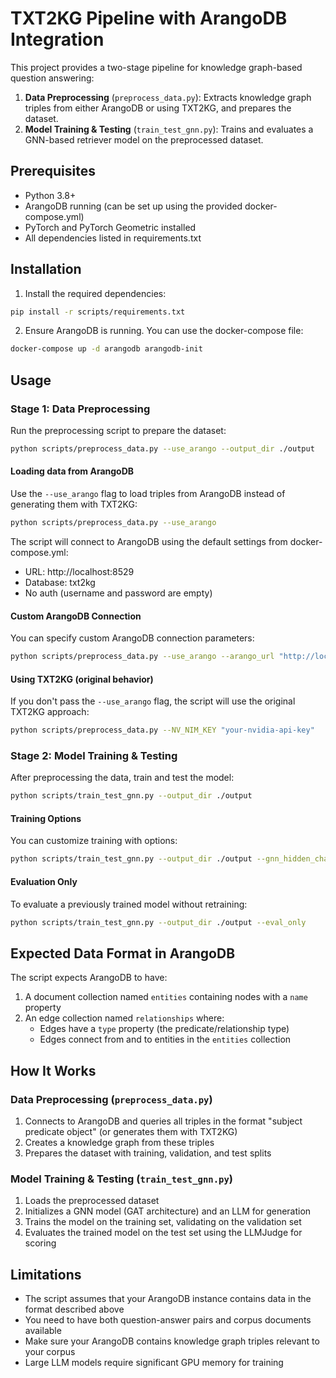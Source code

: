 # TXT2KG Pipeline with ArangoDB Integration

This project provides a two-stage pipeline for knowledge graph-based question answering:

1. **Data Preprocessing** (`preprocess_data.py`): Extracts knowledge graph triples from either ArangoDB or using TXT2KG, and prepares the dataset.
2. **Model Training & Testing** (`train_test_gnn.py`): Trains and evaluates a GNN-based retriever model on the preprocessed dataset.

## Prerequisites

- Python 3.8+
- ArangoDB running (can be set up using the provided docker-compose.yml)
- PyTorch and PyTorch Geometric installed
- All dependencies listed in requirements.txt

## Installation

1. Install the required dependencies:

```bash
pip install -r scripts/requirements.txt
```

2. Ensure ArangoDB is running. You can use the docker-compose file:

```bash
docker-compose up -d arangodb arangodb-init
```

## Usage

### Stage 1: Data Preprocessing

Run the preprocessing script to prepare the dataset:

```bash
python scripts/preprocess_data.py --use_arango --output_dir ./output
```

#### Loading data from ArangoDB

Use the `--use_arango` flag to load triples from ArangoDB instead of generating them with TXT2KG:

```bash
python scripts/preprocess_data.py --use_arango
```

The script will connect to ArangoDB using the default settings from docker-compose.yml:
- URL: http://localhost:8529
- Database: txt2kg
- No auth (username and password are empty)

#### Custom ArangoDB Connection

You can specify custom ArangoDB connection parameters:

```bash
python scripts/preprocess_data.py --use_arango --arango_url "http://localhost:8529" --arango_db "your_db" --arango_user "username" --arango_password "password"
```

#### Using TXT2KG (original behavior)

If you don't pass the `--use_arango` flag, the script will use the original TXT2KG approach:

```bash
python scripts/preprocess_data.py --NV_NIM_KEY "your-nvidia-api-key"
```

### Stage 2: Model Training & Testing

After preprocessing the data, train and test the model:

```bash
python scripts/train_test_gnn.py --output_dir ./output
```

#### Training Options

You can customize training with options:

```bash
python scripts/train_test_gnn.py --output_dir ./output --gnn_hidden_channels 2048 --num_gnn_layers 6 --epochs 5 --batch_size 2
```

#### Evaluation Only

To evaluate a previously trained model without retraining:

```bash
python scripts/train_test_gnn.py --output_dir ./output --eval_only
```

## Expected Data Format in ArangoDB

The script expects ArangoDB to have:

1. A document collection named `entities` containing nodes with a `name` property
2. An edge collection named `relationships` where:
   - Edges have a `type` property (the predicate/relationship type)
   - Edges connect from and to entities in the `entities` collection

## How It Works

### Data Preprocessing (`preprocess_data.py`)
1. Connects to ArangoDB and queries all triples in the format "subject predicate object" (or generates them with TXT2KG)
2. Creates a knowledge graph from these triples
3. Prepares the dataset with training, validation, and test splits

### Model Training & Testing (`train_test_gnn.py`)
1. Loads the preprocessed dataset
2. Initializes a GNN model (GAT architecture) and an LLM for generation
3. Trains the model on the training set, validating on the validation set
4. Evaluates the trained model on the test set using the LLMJudge for scoring

## Limitations

- The script assumes that your ArangoDB instance contains data in the format described above
- You need to have both question-answer pairs and corpus documents available
- Make sure your ArangoDB contains knowledge graph triples relevant to your corpus
- Large LLM models require significant GPU memory for training 